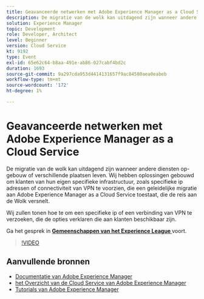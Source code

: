 ```yaml
---
title: Geavanceerde netwerken met Adobe Experience Manager as a Cloud Service
description: De migratie van de wolk kan uitdagend zijn wanneer andere diensten op-gebouw of verschillende plaatsen leven. Wij hebben oplossingen gebouwd om klanten van hun eigen specifieke infrastructuur, zoals specifieke ip adressen of connectiviteit van VPN te voorzien, die een geleidelijke migratie aan Adobe Experience Manager as a Cloud Service toestaat, die de reis aan de Wolk versnelt.
solution: Experience Manager
topic: Development
role: Developer, Architect
level: Beginner
version: Cloud Service
kt: 9192
type: Event
exl-id: 65e62c64-b8aa-491e-ab86-027cabf4bd2c
duration: 1693
source-git-commit: 9a297cda953d4414131657f9ac84580aea0eabeb
workflow-type: tm+mt
source-wordcount: '172'
ht-degree: 1%

---
```


# Geavanceerde netwerken met Adobe Experience Manager as a Cloud Service

De migratie van de wolk kan uitdagend zijn wanneer andere diensten op-gebouw of verschillende plaatsen leven.  Wij hebben oplossingen gebouwd om klanten van hun eigen specifieke infrastructuur, zoals specifieke ip adressen of connectiviteit van VPN te voorzien, die een geleidelijke migratie aan Adobe Experience Manager as a Cloud Service toestaat, die de reis aan de Wolk versnelt.

Wij zullen tonen hoe te om een specifieke ip of een verbinding van VPN te verzoeken, die de opties verklaren die aan klanten beschikbaar zijn.

Ga het gesprek in **[Gemeenschappen van het Experience League ](https://adobe.ly/3EUTdAo)** voort.

>[!VIDEO](https://video.tv.adobe.com/v/337898/?quality=12&learn=on&hidetitle=true)

## Aanvullende bronnen

- [ Documentatie van Adobe Experience Manager ](https://experienceleague.adobe.com/docs/experience-manager-cloud-service.html)
- [ het Overzicht van de Cloud Service van Adobe Experience Manager ](https://experienceleague.adobe.com/docs/experience-manager-cloud-service/overview/home.html)
- [ Tutorials van Adobe Experience Manager ](https://experienceleague.adobe.com/docs/experience-manager-tutorials.html)
